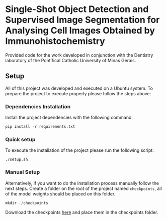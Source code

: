 # Single-Shot Object Detection and Supervised Image Segmentation for Analysing Cell Images Obtained by Immunohistochemistry
Provided code for the work developed in conjunction with the Dentistry laboratory of the Pontifical Catholic University of Minas Gerais.

## Setup
All of this project was developed and executed on a Ubuntu system. To prepare the project to execute properly please follow the steps above:
### Dependencies Installation
 Install the project dependencies with the following command:
```py
pip install -r requirements.txt
```
### Quick setup
To execute the installation of the project please run the following script:
```
./setup.sh
```
### Manual Setup

Alternatively, if you want to do the installation process manually follow the next steps. Create a folder on the root of the project
named ``checkpoints``, all of the model weights should be placed on this folder.
```py
mkdir ./checkpoints
```
Download the checkpoints [here](https://drive.google.com/file/d/1-1h5nHJnpqADBTq11nf0-PwYAUDQVltW/view) and place them in the checkpoints folder. 